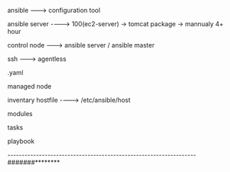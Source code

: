 ansible ---> configuration tool

ansible server ----> 100(ec2-server) -> tomcat package -> mannualy 4+ hour 


control node ---> ansible server / ansible master 

ssh ---> agentless 

.yaml 

managed node 

inventary hostfile  ----> /etc/ansible/host 

modules 

tasks 

playbook 

------------------------------------------------------------------#######********

